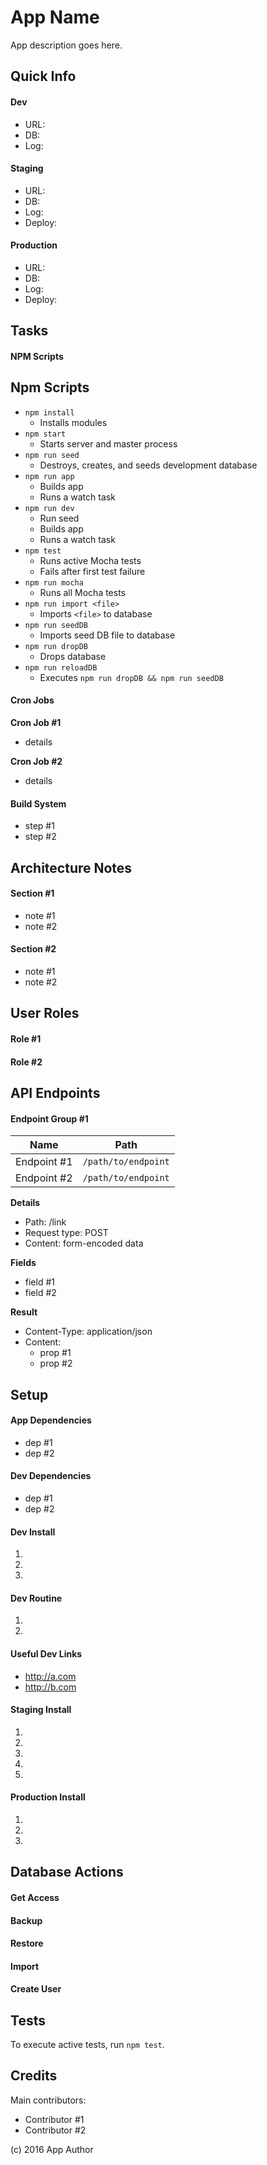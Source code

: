 # App Name

App description goes here.

## Quick Info

#### Dev

- URL: 
- DB: 
- Log: 

#### Staging

- URL: 
- DB: 
- Log: 
- Deploy:

#### Production

- URL: 
- DB: 
- Log:
- Deploy:

## Tasks

#### NPM Scripts

## Npm Scripts

- `npm install`
  - Installs modules
- `npm start`
  - Starts server and master process
- `npm run seed`
  - Destroys, creates, and seeds development database
- `npm run app`
  - Builds app
  - Runs a watch task
- `npm run dev`
  - Run seed
  - Builds app
  - Runs a watch task
- `npm test`
  - Runs active Mocha tests
  - Fails after first test failure 
- `npm run mocha`
  - Runs all Mocha tests
- `npm run import <file>`
  - Imports `<file>` to database
- `npm run seedDB`
  - Imports seed DB file to database
- `npm run dropDB`
  - Drops database
- `npm run reloadDB`
  - Executes `npm run dropDB && npm run seedDB`

#### Cron Jobs

**Cron Job #1**

- details
  
**Cron Job #2**

- details

#### Build System

- step #1
- step #2

## Architecture Notes

#### Section #1

- note #1
- note #2

#### Section #2

- note #1
- note #2

## User Roles

#### Role #1

#### Role #2

## API Endpoints

#### Endpoint Group #1

| Name  | Path |
| ------------- | ------------- |
| Endpoint #1 | `/path/to/endpoint` |
| Endpoint #2 | `/path/to/endpoint` |

**Details**

- Path: /link
- Request type: POST
- Content: form-encoded data

**Fields**

- field #1
- field #2

**Result**

- Content-Type: application/json
- Content:
	- prop #1
	- prop #2
	
## Setup	
	
#### App Dependencies

- dep #1
- dep #2

#### Dev Dependencies

- dep #1
- dep #2

#### Dev Install

1.
2.
3.

#### Dev Routine

1.
2.

#### Useful Dev Links

- http://a.com
- http://b.com

#### Staging Install

1.
2.
3.
4.
5.

#### Production Install

1.
2.
3.

## Database Actions

#### Get Access

#### Backup

#### Restore

#### Import

#### Create User

## Tests

To execute active tests, run `npm test`.

## Credits

Main contributors:

- Contributor #1
- Contributor #2

(c) 2016 App Author